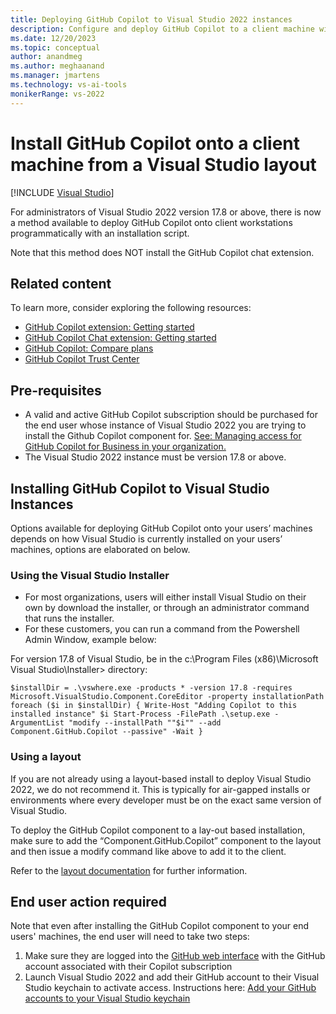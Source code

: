 ```yaml
---
title: Deploying GitHub Copilot to Visual Studio 2022 instances
description: Configure and deploy GitHub Copilot to a client machine within an enterprise programmatically with an installation script.
ms.date: 12/20/2023
ms.topic: conceptual
author: anandmeg
ms.author: meghaanand
ms.manager: jmartens
ms.technology: vs-ai-tools
monikerRange: vs-2022
---
```

# Install GitHub Copilot onto a client machine from a Visual Studio layout

 [!INCLUDE [Visual Studio](~/includes/applies-to-version/vs-windows-only.md)]

For administrators of Visual Studio 2022 version 17.8 or above, there is now a method available to deploy GitHub Copilot onto client workstations programmatically with an installation script.

Note that this method does NOT install the GitHub Copilot chat extension.

## Related content

To learn more, consider exploring the following resources:

- [GitHub Copilot extension: Getting started](visual-studio-github-copilot-extension.md)
- [GitHub Copilot Chat extension: Getting started](visual-studio-github-copilot-chat.md)
- [GitHub Copilot: Compare plans](https://github.com/features/copilot)
- [GitHub Copilot Trust Center](https://resources.github.com/copilot-trust-center/)

## Pre-requisites
- A valid and active GitHub Copilot subscription should be purchased for the end user whose instance of Visual Studio 2022 you are trying to install the Github Copilot component for. 
[See: Managing access for GitHub Copilot for Business in your organization.](https://docs.github.com/en/copilot/managing-copilot-business/managing-access-for-copilot-business-in-your-organization)
- The Visual Studio 2022 instance must be version 17.8 or above.

## Installing GitHub Copilot to Visual Studio Instances

Options available for deploying GitHub Copilot onto your users’ machines depends on how Visual Studio is currently installed on your users’ machines, options are elaborated on below.

### Using the Visual Studio Installer

- For most organizations, users will either install Visual Studio on their own by download the installer, or through an administrator command that runs the installer.
- For these customers, you can run a command from the Powershell Admin Window, example below:

For version 17.8 of Visual Studio, be in the c:\Program Files (x86)\Microsoft Visual Studio\Installer> directory:

`$installDir = .\vswhere.exe -products * -version 17.8 -requires Microsoft.VisualStudio.Component.CoreEditor -property installationPath
foreach ($i in $installDir) {
    Write-Host "Adding Copilot to this installed instance" $i
    Start-Process -FilePath .\setup.exe -ArgumentList "modify --installPath ""$i"" --add Component.GitHub.Copilot --passive" -Wait
}`

### Using a layout

If you are not already using a layout-based install to deploy Visual Studio 2022, we do not recommend it. This is typically for air-gapped installs or environments where every developer must be on the exact same version of Visual Studio.

To deploy the GitHub Copilot component to a lay-out based installation, make sure to add the “Component.GitHub.Copilot” component to the layout and then issue a modify command like above to add it to the client.

Refer to the [layout documentation](https://learn.microsoft.com/en-us/visualstudio/install/create-a-network-installation-of-visual-studio?view=vs-2022#modify-the-contents-of-a-layout) for further information. 

## End user action required
Note that even after installing the GitHub Copilot component to your end users' machines, the end user will need to take two steps:

1) Make sure they are logged into the [GitHub web interface](https://github.com/settings/copilot) with the GitHub account associated with their Copilot subscription
2) Launch Visual Studio 2022 and add their GitHub account to their Visual Studio keychain to activate access. Instructions here: [Add your GitHub accounts to your Visual Studio keychain](https://learn.microsoft.com/en-us/visualstudio/ide/work-with-github-accounts?view=vs-2022)
